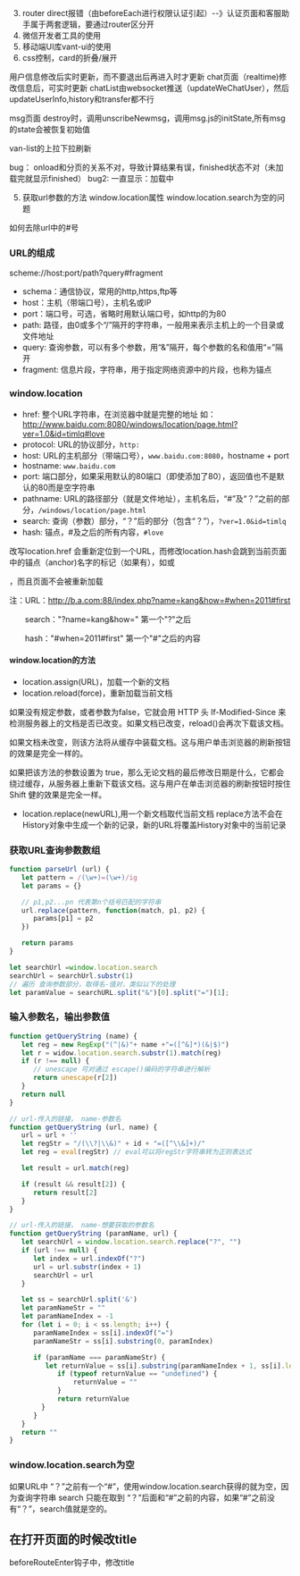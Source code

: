 
3. router direct报错（由beforeEach进行权限认证引起）--》认证页面和客服助手属于两套逻辑，要通过router区分开
1. 微信开发者工具的使用
2. 移动端UI库vant-ui的使用
4. css控制，card的折叠/展开

用户信息修改后实时更新，而不要退出后再进入时才更新
chat页面（realtime)修改信息后，可实时更新 chatList由websocket推送（updateWeChatUser），然后updateUserInfo,history和transfer都不行

msg页面 destroy时，调用unscribeNewmsg，调用msg.js的initState,所有msg的state会被恢复初始值

van-list的上拉下拉刷新

bug： onload和分页的关系不对，导致计算结果有误，finished状态不对（未加载完就显示finished）
bug2: 一直显示：加载中

5. 获取url参数的方法
   window.location属性
   window.location.search为空的问题

如何去除url中的#号

### URL的组成
scheme://host:port/path?query#fragment

- schema：通信协议，常用的http,https,ftp等
- host：主机（带端口号），主机名或IP
- port：端口号，可选，省略时用默认端口号，如http的为80
- path: 路径，由0或多个“/”隔开的字符串，一般用来表示主机上的一个目录或文件地址
- query: 查询参数，可以有多个参数，用“&”隔开，每个参数的名和值用“=”隔开
- fragment: 信息片段，字符串，用于指定网络资源中的片段，也称为锚点

### window.location
- href: 整个URL字符串，在浏览器中就是完整的地址
如：http://www.baidu.com:8080/windows/location/page.html?ver=1.0&id=timlq#love
- protocol: URL的协议部分，`http:`
- host: URL的主机部分（带端口号），`www.baidu.com:8080`，hostname + port
- hostname: `www.baidu.com`
- port: 端口部分，如果采用默认的80端口（即使添加了80），返回值也不是默认的80而是空字符串
- pathname: URL的路径部分（就是文件地址），主机名后，“#”及“？”之前的部分，`/windows/location/page.html`
- search: 查询（参数）部分，“？”后的部分（包含“？”），`?ver=1.0&id=timlq`
- hash: 锚点，#及之后的所有内容，`#love`

改写location.href 会重新定位到一个URL，而修改location.hash会跳到当前页面中的锚点（anchor)名字的标记（如果有），如<a id="name">或<div id="name">，而且页面不会被重新加载

注：URL：http://b.a.com:88/index.php?name=kang&how=#when=2011#first

　　search："?name=kang&how="     第一个"?"之后

　　hash："#when=2011#first"      第一个"#"之后的内容

#### window.location的方法

- location.assign(URL)，加载一个新的文档
- location.reload(force)，重新加载当前文档

如果没有规定参数，或者参数为false，它就会用 HTTP 头 If-Modified-Since 来检测服务器上的文档是否已改变。如果文档已改变，reload()会再次下载该文档。

如果文档未改变，则该方法将从缓存中装载文档。这与用户单击浏览器的刷新按钮的效果是完全一样的。

如果把该方法的参数设置为 true，那么无论文档的最后修改日期是什么，它都会绕过缓存，从服务器上重新下载该文档。这与用户在单击浏览器的刷新按钮时按住 Shift 健的效果是完全一样。

- location.replace(newURL),用一个新文档取代当前文档
replace方法不会在History对象中生成一个新的记录，新的URL将覆盖History对象中的当前记录

### 获取URL查询参数数组
```javascript
function parseUrl (url) {
   let pattern = /(\w+)=(\w+)/ig
   let params = {}

   // p1,p2...pn 代表第n个括号匹配的字符串
   url.replace(pattern, function(match, p1, p2) {
      params[p1] = p2
   })

   return params
}

let searchUrl =window.location.search
searchUrl = searchUrl.substr(1)
// 遍历 查询参数部分，取得名-值对，类似以下的处理
let paramValue = searchURL.split("&")[0].split("=")[1];
```

### 输入参数名，输出参数值
```javascript
function getQueryString (name) {
   let reg = new RegExp("(^|&)"+ name +"=([^&]*)(&|$)")
   let r = widow.location.search.substr(1).match(reg)
   if (r !== null) {
      // unescape 可对通过 escape()编码的字符串进行解析
      return unescape(r[2])
   }
   return null
}

// url-传入的链接， name-参数名
function getQueryString (url, name) {
   url = url + ''
   let regStr = "/(\\?|\\&)" + id + "=([^\\&]+)/"
   let reg = eval(regStr) // eval可以将regStr字符串转为正则表达式

   let result = url.match(reg)

   if (result && result[2]) {
      return result[2]
   }
}

// url-传入的链接， name-想要获取的参数名
function getQueryString (paramName, url) {
   let searchUrl = window.location.search.replace("?", "")
   if (url !== null) {
      let index = url.indexOf("?")
      url = url.substr(index + 1)
      searchUrl = url
   }

   let ss = searchUrl.split('&')
   let paramNameStr = ""
   let paramNameIndex = -1
   for (let i = 0; i < ss.length; i++) {
      paramNameIndex = ss[i].indexOf("=")
      paramNameStr = ss[i].substring(0, paramIndex)

      if (paramName === paramNameStr) {
         let returnValue = ss[i].substring(paramNameIndex + 1, ss[i].length)
            if (typeof returnValue == "undefined") {
                returnValue = ""
            }
            return returnValue
        }
      }
   }
   return ""
}
```

### window.location.search为空
如果URL中 “？”之前有一个“#”，使用window.location.search获得的就为空，因为查询字符串 search 只能在取到 “？”后面和“#”之前的内容，如果“#”之前没有“？”，search值就是空的。

## 在打开页面的时候改title
beforeRouteEnter钩子中，修改title

